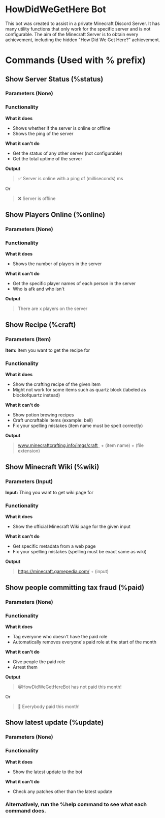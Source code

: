 # HowDidWeGetHere Bot

This bot was created to assist in a private
Minecraft Discord Server. It has many utility
functions that only work for 
the specific server and is not configurable. The aim of 
the Minecraft Server is to obtain every achievement,
including the hidden "How Did We Get Here?" achievement.

# Commands (Used with % prefix)

## Show Server Status (%status)

### Parameters (None)

### Functionality

**What it does**

- Shows whether if the server is online or offline
- Shows the ping of the server

**What it can't do**

- Get the status of any other server (not configurable)
- Get the total uptime of the server

**Output**
> :white_check_mark: Server is online with a ping of (milliseconds) ms

Or 

> :x: Server is offline

## Show Players Online (%online)

### Parameters (None)

### Functionality

**What it does**

- Shows the number of players in the server

**What it can't do**

- Get the specific player names of each person in the server
- Who is afk and who isn't

**Output**
> There are x players on the server

## Show Recipe (%craft)

### Parameters (Item)

**Item:** Item you want to get the recipe for

### Functionality

**What it does**

- Show the crafting recipe of the given item
- Might not work for some items such as quartz block 
(labeled as blockofquartz instead)

**What it can't do**

- Show potion brewing recipes
- Craft uncraftable items (example: bell)
- Fix your spelling mistakes (item name must be spelt correctly)

**Output**
> www.minecraftcrafting.info/imgs/craft_ + (item name) + (file extension)

## Show Minecraft Wiki (%wiki)

### Parameters (Input)

**Input:** Thing you want to get wiki page for

### Functionality

**What it does**

- Show the official Minecraft Wiki page for the given input

**What it can't do**

- Get specific metadata from a web page
- Fix your spelling mistakes (spelling must be exact same as wiki)

**Output**
>  https://minecraft.gamepedia.com/ + (input)

## Show people committing tax fraud (%paid)

### Parameters (None)

### Functionality

**What it does**

- Tag everyone who doesn't have the paid role
- Automatically removes everyone's paid role at the start of the month

**What it can't do**

- Give people the paid role
- Arrest them

**Output**
> @HowDidWeGetHereBot has not paid this month!

Or

> :tada: Everybody paid this month!

## Show latest update (%update)

### Parameters (None)

### Functionality

**What it does**

- Show the latest update to the bot

**What it can't do**

- Check any patches other than the latest update


### Alternatively, run the %help command to see what each command does.